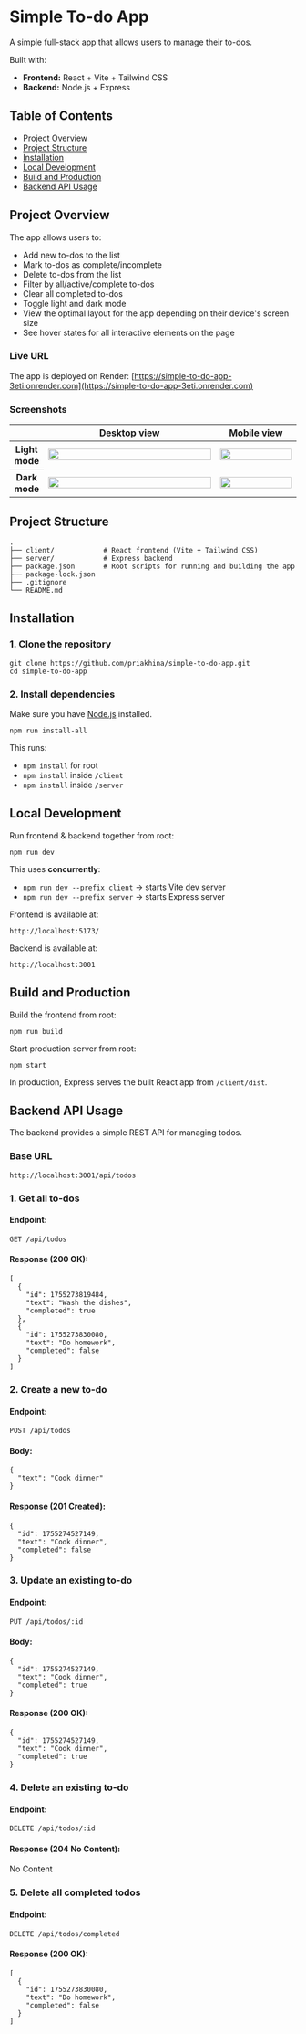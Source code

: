 # Simple To-do App

A simple full-stack app that allows users to manage their to-dos.

Built with:
- **Frontend:** React + Vite + Tailwind CSS
- **Backend:** Node.js + Express

## Table of Contents

- [Project Overview](#project-overview)
- [Project Structure](#project-structure)
- [Installation](#installation)
- [Local Development](#local-development)
- [Build and Production](#build-and-production)
- [Backend API Usage](#backend-api-usage)

## Project Overview

The app allows users to:
- Add new to-dos to the list
- Mark to-dos as complete/incomplete
- Delete to-dos from the list
- Filter by all/active/complete to-dos
- Clear all completed to-dos
- Toggle light and dark mode
- View the optimal layout for the app depending on their device's screen size
- See hover states for all interactive elements on the page

### Live URL

The app is deployed on Render: [https://simple-to-do-app-3eti.onrender.com](https://simple-to-do-app-3eti.onrender.com)

### Screenshots

<table>
  <thead>
    <tr>
      <th></th>
      <th>Desktop view</th>
      <th>Mobile view</th>
    </tr>
  </thead>
  <tbody>
    <tr>
      <th width="5%">Light mode</th>
      <td width="65%"><img src="https://github.com/user-attachments/assets/eaeeb68e-0de1-469c-b85c-43de512e1287" width="100%" height="auto"></td>
      <td width="30%"><img src="https://github.com/user-attachments/assets/b7e9586e-1170-4496-bf71-723d6ac3d1e0" width="100%" height="auto"></td>
    </tr>
    <tr>
      <th width="5%">Dark mode</th>
      <td width="65%"><img src="https://github.com/user-attachments/assets/6b1bc345-f3b6-4b3d-9fee-b9bc576f545b" width="100%" height="auto"></td>
      <td width="35%"><img src="https://github.com/user-attachments/assets/315d9759-b4b0-45a5-8b52-d130dc576362" width="100%" height="auto"></td>
    </tr>
  </tbody>
</table>

## Project Structure
```
.
├── client/            # React frontend (Vite + Tailwind CSS)
├── server/            # Express backend
├── package.json       # Root scripts for running and building the app
├── package-lock.json  
├── .gitignore
└── README.md
```

## Installation

### 1. Clone the repository
```
git clone https://github.com/priakhina/simple-to-do-app.git
cd simple-to-do-app
```

### 2. Install dependencies

Make sure you have [Node.js](https://nodejs.org/en) installed.
```
npm run install-all
```
This runs:
- `npm install` for root
- `npm install` inside `/client`
- `npm install` inside `/server`

## Local Development

Run frontend & backend together from root:
```
npm run dev
```

This uses **concurrently**:
- `npm run dev --prefix client` → starts Vite dev server
- `npm run dev --prefix server` → starts Express server

Frontend is available at:
```
http://localhost:5173/
```

Backend is available at:
```
http://localhost:3001
```

## Build and Production

Build the frontend from root:
```
npm run build
```

Start production server from root:
```
npm start
```

In production, Express serves the built React app from `/client/dist`.

## Backend API Usage

The backend provides a simple REST API for managing todos.

### Base URL
```
http://localhost:3001/api/todos
```

### 1. Get all to-dos

#### Endpoint:

```
GET /api/todos
```

#### Response (200 OK):

```
[
  {
    "id": 1755273819484,
    "text": "Wash the dishes",
    "completed": true
  },
  {
    "id": 1755273830080,
    "text": "Do homework",
    "completed": false
  }
]
```

### 2. Create a new to-do

#### Endpoint:

```
POST /api/todos
```

#### Body:
```
{
  "text": "Cook dinner"
}
```

#### Response (201 Created):

```
{
  "id": 1755274527149,
  "text": "Cook dinner",
  "completed": false
}
```

### 3. Update an existing to-do

#### Endpoint:

```
PUT /api/todos/:id
```

#### Body:
```
{
  "id": 1755274527149,
  "text": "Cook dinner",
  "completed": true
}
```

#### Response (200 OK):

```
{
  "id": 1755274527149,
  "text": "Cook dinner",
  "completed": true
}
```

### 4. Delete an existing to-do

#### Endpoint:

```
DELETE /api/todos/:id
```

#### Response (204 No Content):

No Content

### 5. Delete all completed todos

#### Endpoint:

```
DELETE /api/todos/completed
```

#### Response (200 OK):

```
[
  {
    "id": 1755273830080,
    "text": "Do homework",
    "completed": false
  }
]
```
